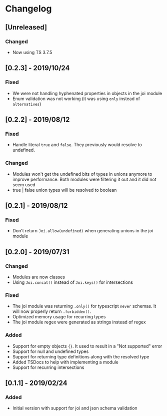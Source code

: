 # Changelog

## [Unreleased]

### Changed
- Now using TS 3.7.5

## [0.2.3] - 2019/10/24

### Fixed

- We were not handling hyphenated properties in objects in the joi module
- Enum validation was not working (it was using `only` instead of `alternatives`)

## [0.2.2] - 2019/08/12

### Fixed

- Handle literal `true` and `false`. They previously would resolve to undefined.

### Changed

- Modules won't get the undefined bits of types in unions anymore to improve performance.
  Both modules were filtering it out and it did not seem used
- true | false union types will be resolved to boolean

## [0.2.1] - 2019/08/12

### Fixed

- Don't return `Joi.allow(undefined)` when generating unions in the joi module

## [0.2.0] - 2019/07/31

### Changed

- Modules are now classes
- Using `Joi.concat()` instead of `Joi.keys()` for intersections

### Fixed

- The joi module was returning `.only()` for typescript `never` schemas. It will now properly return `.forbidden()`.
- Optimized memory usage for recurring types
- The joi module regex were generated as strings instead of regex

### Added

- Support for empty objects `{}`. It used to result in a "Not supported" error
- Support for null and undefined types
- Support for returning type definitions along with the resolved type
- Added TSDocs to help with implementing a module
- Support for recurring intersections

## [0.1.1] - 2019/02/24

### Added

- Initial version with support for joi and json schema validation
